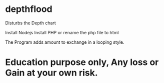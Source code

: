 # depthflood
Disturbs the Depth chart

Install Nodejs
Install PHP or rename the php file to html

The Program adds amount to exchange in a looping style.

# Education purpose only, Any loss or Gain at your own risk.
